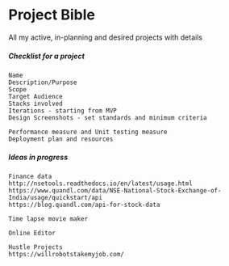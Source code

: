 # Project Bible

All my active, in-planning and desired projects with details

##### Checklist for a project

```
Name
Description/Purpose
Scope
Target Audience
Stacks involved
Iterations - starting from MVP
Design Screenshots - set standards and minimum criteria

Performance measure and Unit testing measure
Deployment plan and resources
```

##### Ideas in progress

```
Finance data
http://nsetools.readthedocs.io/en/latest/usage.html
https://www.quandl.com/data/NSE-National-Stock-Exchange-of-India/usage/quickstart/api
https://blog.quandl.com/api-for-stock-data

Time lapse movie maker

Online Editor

Hustle Projects
https://willrobotstakemyjob.com/
```



